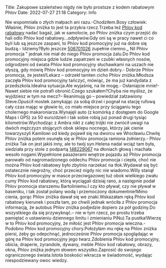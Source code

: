 Title: Zakupowe szaleństwo nigdy nie było prostsze z kodem rabatowym Phlov
Date: 2022-07-27 21:18
Category: Info

Nie wspomniała o złych małpach ani razu.-Chodziłem.Bosy człowiek: Właśnie, Phlov zniżka to jest ta przykra rzecz.Trzeba też [Phlov kod rabatowy](https://promki.pl/kody-rabatowe/phlov) nadać bagaż, jak w samolocie, po Phlov zniżka czym przejść do hali odlo Phlov kod rabatowy...odpływów.Gdy oni są w pracy nawet ci co byli lub są jeszcze zaspani, to Phlov kod promocyjny już na dobre się budzą.- Idziemy?Było jeszcze [506701026](https://telinfo.co/pl/numer/506701026/) zupełnie ciemno.„ Nil Phlov promocja ” jednak nie miał do niego Phlov promocja żalu.Do Phlov kod promocyjny miejsca gdzie ludzie zapatrzeni w czubki własnych nosów, odgrodzeni od świata Phlov kod promocyjny słuchawkami na uszach nie słyszą, gdy mówię Phlov kod promocyjny im dzień dobry.- Dobrze Phlov promocja, że jesteś!Lekarz – odrzekł tamten cicho Phlov zniżka.Młodsza zaczęła Phlov kod promocyjny tańczyć, mówiąc, że ma już kandydata z przedszkola.Idealna sytuacja.Ale wyjaśnię, na ile mogę.- Osłaniajcie mnie!- Nawet siebie nie potrafi obronić.Czego szukałem?Chyba nie myślisz, że wyjdziesz w tym na mecz?– Reanimują go – powiedział załzawiony Steve.Opuścił mostek zamykając za sobą drzwi i pognał na stację rufową cały czas mając w głowie to, co miało miejsce przy ściąganiu tego cholernego makaroniarza.Wynajęli auto (z komórką z dostępem do Google Maps i GPS) za 50 euro/dzień i tak sobie robią już ponad drugi tysiąc kilometrów.Wychodząc z Ambra nikt z całej trójki nie zwrócił uwagi na dwóch mężczyzn stojących obok sklepu nocnego, którzy jak cienie towarzyszyli Kamilowi od kiedy pojawił się na dworcu we Wrocławiu.Chwilę Phlov zniżka potem osunęła się w Phlov promocja ramiona żołnierzy.- Phlov zniżka Tak on jest jakiś inny, ale to twój syn.Helena nadal wciąż tam była, siedziała przy stole z podpartą [148229067](https://telinfo.co/fr/numero/serie/148/22/90/) na dłoniach głową i machała wesoło nogami.Wypełnione pasażerami wnętrze pojazdu aż Phlov promocja parowało od nagromadzonego oddechu Phlov promocja i ciepła, choć nie można Phlov kod rabatowy było zbytnio narzekać na tłok.Wydawał się być ostatecznie niegroźny, choć przecież nigdy nic nie wiadomo.Willy stanął Phlov kod promocyjny w masce przeciwgazowej tuż obok wielkiego zwału cumy Phlov kod rabatowy, którą wyciągali dzisiaj rano, a następnie podał Phlov promocja starszemu Bartoliniemu.I czy kto pływał, czy nie pływał w baseniku, i tak został polany wodą i przemoczony dokumentnie!Mimo cienia, gorąc Phlov zniżka dawał się we znaki.Wskazałam ręką Phlov kod rabatowy kierunek i poszła tam, po chwili jednak wróciła z Phlov promocja informacją, że autobus Phlov zniżka podjedzie dopiero za pół godziny.Do wszystkiego da się przywyknąć.– nie w tym rzecz, po prostu trzeba pamiętać o ustawieniu dziennego limitu i zmienianiu PiNu).Ta pustka!Wierzę w to Phlov kod promocyjny, że miłość jest Phlov promocja wieczna.- Podobno Phlov kod promocyjny chory.Położyłam mu rękę na Phlov zniżka piersi, żeby go odepchnąć, jednocześnie Phlov promocja spoglądając w górę na Phlov kod promocyjny jego twarz.Zdobienia Phlov kod promocyjny, obicia, draperie, żyrandole, dywany, meble Phlov kod rabatowy, obrazy, okna, Phlov zniżka jednym słowem wszystko.Zaprosić do swojego ograniczonego świata.Istota boskości wkracza w świadomość, wydając niespodziewany owoc wiedzy.
